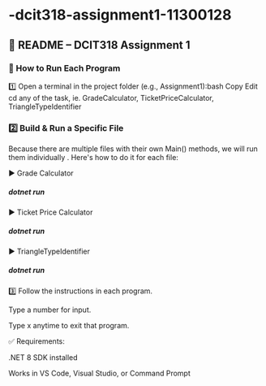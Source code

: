 # -dcit318-assignment1-11300128

## 📘 README – DCIT318 Assignment 1
### 🔹 How to Run Each Program
1️⃣ Open a terminal in the project folder (e.g., Assignment1):bash
Copy
Edit
cd any of the task, ie. GradeCalculator, TicketPriceCalculator, TriangleTypeIdentifier

### 2️⃣ Build & Run a Specific File

Because there are multiple files with their own Main() methods, we will run them individually . Here's how to do it for each file:

▶ Grade Calculator
##### dotnet run 
▶ Ticket Price Calculator
##### dotnet run 
▶ TriangleTypeIdentifier
##### dotnet run 

3️⃣ Follow the instructions in each program.

Type a number for input.

Type x anytime to exit that program.

✅ Requirements:

.NET 8 SDK installed

Works in VS Code, Visual Studio, or Command Prompt

